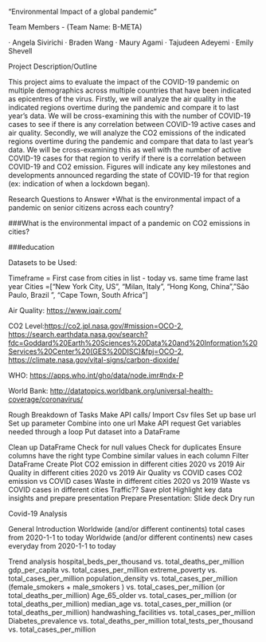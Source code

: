 “Environmental Impact of a global pandemic”

Team Members - (Team Name:  B-META)

·        Angela Sivirichi
·        Braden Wang
·        Maury Agami
·        Tajudeen Adeyemi
·        Emily Shevell

Project Description/Outline

This project aims to evaluate the impact of the COVID-19 pandemic on multiple demographics across multiple countries that have been indicated as epicentres of the virus. 
Firstly, we will analyze the air quality in the indicated regions overtime during the pandemic and compare it to last year’s data. We will be cross-examining this with the number of COVID-19 cases to see if there is any correlation between COVID-19 active cases and air quality. 
Secondly, we will analyze the CO2 emissions of the indicated regions overtime during the pandemic and compare that data to last year’s data. We will be cross-examining this as well with the number of active COVID-19 cases for that region to verify if there is a correlation between COVID-19 and CO2 emission.
Figures will indicate any key milestones and developments announced regarding the state of COVID-19 for that region (ex: indication of when a  lockdown began).

Research Questions to Answer
*What is the environmental impact of a pandemic on senior citizens across each country?

###What is the environmental impact of a pandemic on CO2 emissions in cities?

###education

Datasets to be Used:

Timeframe = First case from cities in list - today vs. same time frame last year
Cities =[“New York City, US”, “Milan, Italy”, “Hong Kong, China”,”São Paulo, Brazil ”, “Cape Town, South Africa”]

Air Quality: https://www.iqair.com/

CO2  Level:https://co2.jpl.nasa.gov/#mission=OCO-2,  https://search.earthdata.nasa.gov/search?fdc=Goddard%20Earth%20Sciences%20Data%20and%20Information%20Services%20Center%20(GES%20DISC)&fpj=OCO-2, https://climate.nasa.gov/vital-signs/carbon-dioxide/

WHO: https://apps.who.int/gho/data/node.imr#ndx-P

World Bank: http://datatopics.worldbank.org/universal-health-coverage/coronavirus/

Rough Breakdown of Tasks 
Make API calls/ Import Csv files
Set up base url
Set up parameter 
Combine into one url 
Make API request 
Get variables needed through a loop 
Put dataset into a DataFrame

Clean up DataFrame
Check for null values 
Check for duplicates
Ensure columns have the right type 
Combine similar values in each column 
Filter DataFrame 
Create Plot
CO2 emission in different cities 2020 vs 2019
Air Quality in different cities 2020 vs 2019
Air Quality vs COVID cases 
CO2 emission vs COVID cases
Waste in different cities 2020 vs 2019
Waste vs COVID cases in different cities
Traffic??
Save plot
Highlight key data insights and prepare  presentation
Prepare Presentation:
Slide deck 
Dry run  

Covid-19 Analysis
 
General Introduction
Worldwide (and/or different continents) total cases from 2020-1-1 to today
Worldwide (and/or different continents) new cases everyday from 2020-1-1 to today
 
Trend analysis
hospital_beds_per_thousand vs. total_deaths_per_million
gdp_per_capita vs. total_cases_per_million
extreme_poverty vs. total_cases_per_million
population_density vs.  total_cases_per_million
(female_smokers + male_smokers ) vs. total_cases_per_million (or total_deaths_per_million)
Age_65_older vs. total_cases_per_million (or total_deaths_per_million)
median_age vs. total_cases_per_million (or total_deaths_per_million)
handwashing_facilities vs. total_cases_per_million
Diabetes_prevalence vs.  total_deaths_per_million
total_tests_per_thousand vs. total_cases_per_million


